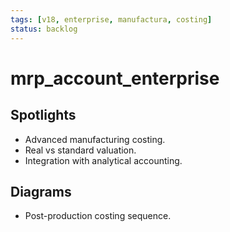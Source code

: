 ```yaml
---
tags: [v18, enterprise, manufactura, costing]
status: backlog
---
```

# mrp_account_enterprise

## Spotlights
- Advanced manufacturing costing.
- Real vs standard valuation.
- Integration with analytical accounting.

## Diagrams
- Post-production costing sequence.


